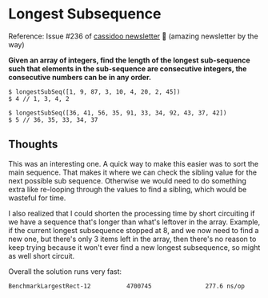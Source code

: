 # Longest Subsequence

Reference: Issue #236 of [cassidoo newsletter](https://buttondown.email/cassidoo/archive/no-act-of-kindness-no-matter-how-small-is-ever/) 🎉 (amazing newsletter by the way)

**Given an array of integers, find the length of the longest sub-sequence such that elements in the sub-sequence are consecutive integers, the consecutive numbers can be in any order.**

```console
$ longestSubSeq([1, 9, 87, 3, 10, 4, 20, 2, 45])
$ 4 // 1, 3, 4, 2

$ longestSubSeq([36, 41, 56, 35, 91, 33, 34, 92, 43, 37, 42])
$ 5 // 36, 35, 33, 34, 37
```

## Thoughts

This was an interesting one. A quick way to make this easier was to sort the main sequence. That makes it where we can check the sibling value for the next possible sub sequence. Otherwise we would need to do something extra like re-looping through the values to find a sibling, which would be wasteful for time.

I also realized that I could shorten the processing time by short circuiting if we have a sequence that's longer than what's leftover in the array. Example, if the current longest subsequence stopped at 8, and we now need to find a new one, but there's only 3 items left in the array, then there's no reason to keep trying because it won't ever find a new longest subsequence, so might as well short circuit.

Overall the solution runs very fast:

```console
BenchmarkLargestRect-12          4700745               277.6 ns/op
```
